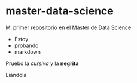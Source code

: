 # master-data-science

Mi primer repositorio en el Master de Data Science

* Estoy
* probando
* markdown

Pruebo la *cursiva* y la **negrita**

Liándola
